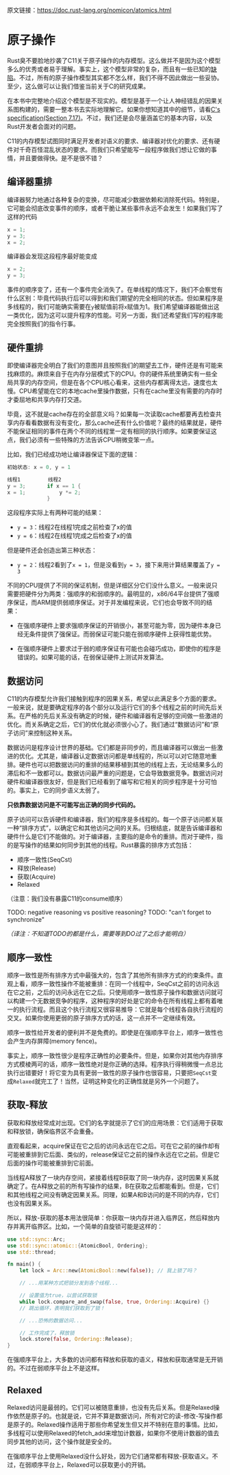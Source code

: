 原文链接：<https://doc.rust-lang.org/nomicon/atomics.html>

# 原子操作

Rust臭不要脸地抄袭了C11关于原子操作的内存模型。这么做并不是因为这个模型多么的优秀或者易于理解。事实上，这个模型非常的复杂，而且有一些已知的[缺陷](http://plv.mpi-sws.org/c11comp/popl15.pdf)。不过，所有的原子操作模型其实都不怎么样，我们不得不因此做出一些妥协。至少，这么做可以让我们借鉴当前关于C的研究成果。

在本书中完整地介绍这个模型是不现实的。模型是基于一个让人神经错乱的因果关系图构建的，需要一整本书去实际地理解它。如果你想知道其中的细节，请看[C's specification(Section 7.17)](http://www.open-std.org/jtc1/sc22/wg14/www/standards.html#9899)。不过，我们还是会尽量涵盖它的基本内容，以及Rust开发者会面对的问题。

C11的内存模型试图同时满足开发者对语义的要求、编译器对优化的要求、还有硬件对千奇百怪混乱状态的要求。而我们只希望能写一段程序做我们想让它做的事情，并且要做得快。是不是很不错？

## 编译器重排

编译器努力地通过各种复杂的变换，尽可能减少数据依赖和消除死代码。特别是，它可能会彻底改变事件的顺序，或者干脆让某些事件永远不会发生！如果我们写了这样的代码

``` Rust
x = 1;
y = 3;
x = 2;
```

编译器会发现这段程序最好能变成

``` Rust
x = 2;
y = 3;
```

事件的顺序变了，还有一个事件完全消失了。在单线程的情况下，我们不会察觉有什么区别：毕竟代码执行后可以得到和我们期望的完全相同的状态。但如果程序是多线程的，我们可能确实需要在`y`被赋值前将`x`赋值为1。我们希望编译器能做出这一类优化，因为这可以提升程序的性能。可另一方面，我们还希望我们写的程序能完全按照我们的指令行事。

## 硬件重排

即使编译器完全明白了我们的意图并且按照我们的期望去工作，硬件还是有可能来找麻烦的。麻烦来自于在内存分层模式下的CPU。你的硬件系统里确实有一些全局共享的内存空间，但是在各个CPU核心看来，这些内存都离得太远，速度也太慢。CPU希望能在它的本地cache里操作数据，只有在cache里没有需要的内存时才委屈地和共享内存打交道。

毕竟，这不就是cache存在的全部意义吗？如果每一次读取cache都要再去检查共享内存看看数据有没有变化，那么cache还有什么价值呢？最终的结果就是，硬件不能保证相同的事件在两个不同的线程里一定有相同的执行顺序。如果要保证这点，我们必须有一些特殊的方法告诉CPU稍微变笨一点。

比如，我们已经成功地让编译器保证下面的逻辑：

``` Rust
初始状态: x = 0, y = 1

线程1         线程2               
y = 3;       if x == 1 {
x = 1;           y *= 2;
             }
```

这段程序实际上有两种可能的结果：

- `y = 3`：线程2在线程1完成之前检查了x的值
- `y = 6`：线程2在线程1完成之后检查了x的值

但是硬件还会创造出第三种状态：

- `y = 2`：线程2看到了`x = 1`，但是没看到`y = 3`，接下来用计算结果覆盖了`y = 3`

不同的CPU提供了不同的保证机制，但是详细区分它们没什么意义。一般来说只需要把硬件分为两类：强顺序的和弱顺序的。最明显的，x86/64平台提供了强顺序保证，而ARM提供弱顺序保证。对于并发编程来说，它们也会导致不同的结果：

- 在强顺序硬件上要求强顺序保证的开销很小，甚至可能为零，因为硬件本身已经无条件提供了强保证。而弱保证可能只能在弱顺序硬件上获得性能优势。

- 在强顺序硬件上要求过于弱的顺序保证有可能也会碰巧成功，即使你的程序是错误的。如果可能的话，在弱保证硬件上测试并发算法。

## 数据访问

C11的内存模型允许我们接触到程序的因果关系，希望以此满足多个方面的要求。一般来说，就是要确定程序的各个部分以及运行它们的多个线程之前的时间先后关系。在严格的先后关系没有确定的时候，硬件和编译器有足够的空间做一些激进的优化。而关系确定之后，它们的优化就必须很小心了。我们通过“数据访问”和“原子访问”来控制这种关系。

数据访问是程序设计世界的基础。它们都是非同步的，而且编译器可以做出一些激进的优化。尤其是，编译器认定数据访问都是单线程的，所以可以对它随意地重排。硬件也可以把数据访问的重排的结果移植到其他的线程上去，无论结果多么的滞后和不一致都可以。数据访问最严重的问题是，它会导致数据竞争。数据访问对硬件和编译器很友好，但是我们已经看到了编写和它相关的同步程序是十分可怕的。事实上，它的同步语义太弱了。

**只依靠数据访问是不可能写出正确的同步代码的。**

原子访问可以告诉硬件和编译器，我们的程序是多线程的。每一个原子访问都关联一种“排序方式”，以确定它和其他访问之间的关系。归根结底，就是告诉编译器和硬件什么是它们不能做的。对于编译器，主要指的是命令的重排。而对于硬件，指的是写操作的结果如何同步到其他的线程。Rust暴露的排序方式包括：

- 顺序一致性(SeqCst)
- 释放(Release)
- 获取(Acquire)
- Relaxed

（注意：我们没有暴露C11的consume顺序）

TODO: negative reasoning vs positive reasoning? TODO: "can't forget to synchronize"

*（译注：不知道TODO的都是什么，需要等到DO过了之后才能明白）*

## 顺序一致性

顺序一致性是所有排序方式中最强大的，包含了其他所有排序方式的约束条件。直观上看，顺序一致性操作不能被重排：在同一个线程中，SeqCst之前的访问永远在它之前，之后的访问永远在它之后。只使用顺序一致性原子操作和数据访问就可以构建一个无数据竞争的程序，这种程序的好处是它的命令在所有线程上都有着唯一的执行流程。而且这个执行流程又很容易推导：它就是每个线程各自执行流程的交叉。如果你使用更弱的原子排序方式的话，这一点并不一定继续有效。

顺序一致性给开发者的便利并不是免费的。即使是在强顺序平台上，顺序一致性也会产生内存屏障(memory fence)。

事实上，顺序一致性很少是程序正确性的必要条件。但是，如果你对其他内存排序方式模棱两可的话，顺序一致性绝对是你正确的选择。程序执行得稍微慢一点总比执行出错要好！将它变为具有更弱一致性的原子操作也很容易，只要把`SeqCst`变成`Relaxed`就完工了！当然，证明这种变化的正确性就是另外一个问题了。

## 获取-释放

获取和释放经常成对出现。它们的名字就提示了它们的应用场景：它们适用于获取和释放锁，确保临界区不会重叠。

直观看起来，acquire保证在它之后的访问永远在它之后。可在它之前的操作却有可能被重排到它后面、类似的，release保证它之前的操作永远在它之前。但是它后面的操作可能被重排到它前面。

当线程A释放了一块内存空间，紧接着线程B获取了同一块内存，这时因果关系就确定了。在A释放之前的所有写操作的结果，B在获取之后都能看到。但是，它们和其他线程之间没有确定因果关系。同理，如果A和B访问的是不同的内存，它们也没有因果关系。

所以，释放-获取的基本用法很简单：你获取一块内存并进入临界区，然后释放内存并离开临界区。比如，一个简单的自旋锁可能是这样的：

``` Rust
use std::sync::Arc;
use std::sync::atomic::{AtomicBool, Ordering};
use std::thread;

fn main() {
    let lock = Arc::new(AtomicBool::new(false)); // 我上锁了吗？

    // ...用某种方式把锁分发到各个线程...

    // 设置值为true，以尝试获取锁
    while lock.compare_and_swap(false, true, Ordering::Acquire) {}
    // 跳出循环，表明我们获取到了锁！

    // ...恐怖的数据访问...

    // 工作完成了，释放锁
    lock.store(false, Ordering::Release);
}
```

在强顺序平台上，大多数的访问都有释放和获取的语义，释放和获取通常是无开销的。不过在弱顺序平台上不是这样。

## Relaxed

Relaxed访问是最弱的。它们可以被随意重排，也没有先后关系。但是Relaxed操作依然是原子的。也就是说，它并不算是数据访问，所有对它的读-修改-写操作都是原子的。Relaxed操作适用于那些你希望发生但又并不特别在意的事情。比如，多线程可以使用Relaxed的fetch_add来增加计数器，如果你不使用计数器的值去同步其他的访问，这个操作就是安全的。

在强顺序平台上使用Relaxed没什么好处，因为它们通常都有释放-获取语义。不过，在弱顺序平台上，Relaxed可以获取更小的开销。